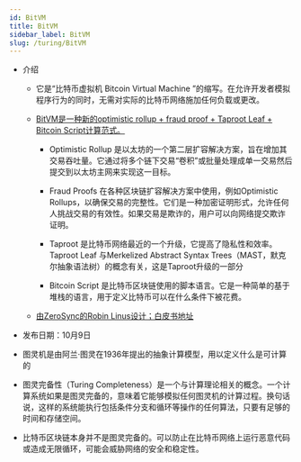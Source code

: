 ```yaml
---
id: BitVM
title: BitVM
sidebar_label: BitVM
slug: /turing/BitVM
---
```


- 介绍

	- 它是“比特币虚拟机 Bitcoin Virtual Machine ”的缩写。在允许开发者模拟程序行为的同时，无需对实际的比特币网络施加任何负载或更改。

	- [BitVM是一种新的optimistic rollup + fraud proof + Taproot Leaf + Bitcoin Script计算范式。](https://twitter.com/robin_linus)

		- Optimistic Rollup 是以太坊的一个第二层扩容解决方案，旨在增加其交易吞吐量。它通过将多个链下交易“卷积”或批量处理成单一交易然后提交到以太坊主网来实现这一目标。

		- Fraud Proofs 在各种区块链扩容解决方案中使用，例如Optimistic Rollups，以确保交易的完整性。它们是一种加密证明形式，允许任何人挑战交易的有效性。如果交易是欺诈的，用户可以向网络提交欺诈证明。

		- Taproot 是比特币网络最近的一个升级，它提高了隐私性和效率。Taproot Leaf 与Merkelized Abstract Syntax Trees（MAST，默克尔抽象语法树）的概念有关，这是Taproot升级的一部分

		- Bitcoin Script 是比特币区块链使用的脚本语言。它是一种简单的基于堆栈的语言，用于定义比特币可以在什么条件下被花费。

	- [由ZeroSync的Robin Linus设计；白皮书地址](https://bitvm.org/bitvm.pdf)

- 发布日期：10月9日


- 图灵机是由阿兰·图灵在1936年提出的抽象计算模型，用以定义什么是可计算的

- 图灵完备性（Turing Completeness）是一个与计算理论相关的概念。一个计算系统如果是图灵完备的，意味着它能够模拟任何图灵机的计算过程。换句话说，这样的系统能执行包括条件分支和循环等操作的任何算法，只要有足够的时间和存储空间。

- 比特币区块链本身并不是图灵完备的。可以防止在比特币网络上运行恶意代码或造成无限循环，可能会威胁网络的安全和稳定性。

